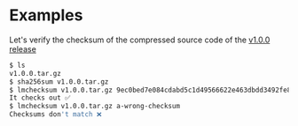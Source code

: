 # Examples

Let's verify the checksum of the compressed source code of the [v1.0.0 release](https://github.com/lorenzo-milicia/lmchecksum/archive/refs/tags/v1.0.0.tar.gz)
```Bash
$ ls
v1.0.0.tar.gz
$ sha256sum v1.0.0.tar.gz 
$ lmchecksum v1.0.0.tar.gz 9ec0bed7e084cdabd5c1d49566622e463dbdd3492fe869fff960667c70751aa6
It checks out ✅
$ lmchecksum v1.0.0.tar.gz a-wrong-checksum                                                
Checksums don't match ❌
```
